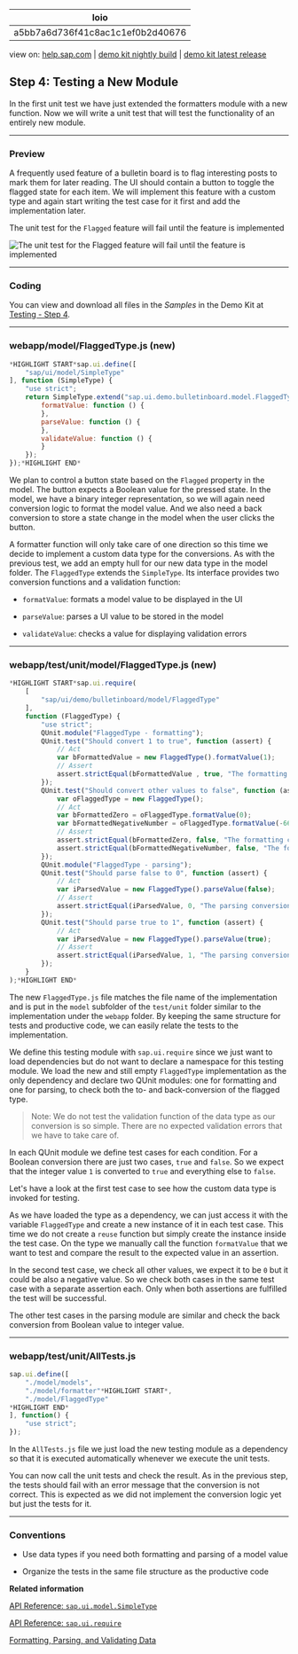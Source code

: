 | loio |
| -----|
| a5bb7a6d736f41c8ac1c1ef0b2d40676 |

<div id="loio">

view on: [help.sap.com](https://help.sap.com/viewer/DRAFT/3237636b137e43519a20ad5513c49ccb/latest/en-US/a5bb7a6d736f41c8ac1c1ef0b2d40676.html) | [demo kit nightly build](https://openui5nightly.hana.ondemand.com/#/topic/a5bb7a6d736f41c8ac1c1ef0b2d40676) | [demo kit latest release](https://openui5.hana.ondemand.com/#/topic/a5bb7a6d736f41c8ac1c1ef0b2d40676)</div>
<!-- loioa5bb7a6d736f41c8ac1c1ef0b2d40676 -->

## Step 4: Testing a New Module

In the first unit test we have just extended the formatters module with a new function. Now we will write a unit test that will test the functionality of an entirely new module.

***

### Preview

A frequently used feature of a bulletin board is to flag interesting posts to mark them for later reading. The UI should contain a button to toggle the flagged state for each item. We will implement this feature with a custom type and again start writing the test case for it first and add the implementation later.

   
  
The unit test for the `Flagged` feature will fail until the feature is implemented<a name="loioa5bb7a6d736f41c8ac1c1ef0b2d40676__fig_r1j_pst_mr"/>

 ![](loioba4369b669574be29051499ed6f2ce4e_HiRes.png "The unit test for the Flagged feature will fail until the
					feature is implemented") 

***

### Coding

You can view and download all files in the *Samples* in the Demo Kit at [Testing - Step 4](https://openui5.hana.ondemand.com/explored.html#/sample/sap.m.tutorial.testing.04/preview).

***

### webapp/model/FlaggedType.js \(new\)

``` js
*HIGHLIGHT START*sap.ui.define([
	"sap/ui/model/SimpleType"
], function (SimpleType) {
	"use strict";
	return SimpleType.extend("sap.ui.demo.bulletinboard.model.FlaggedType", {
		formatValue: function () {
		},
		parseValue: function () {
		},
		validateValue: function () {
		}
	});
});*HIGHLIGHT END*
```

We plan to control a button state based on the `Flagged` property in the model. The button expects a Boolean value for the pressed state. In the model, we have a binary integer representation, so we will again need conversion logic to format the model value. And we also need a back conversion to store a state change in the model when the user clicks the button.

A formatter function will only take care of one direction so this time we decide to implement a custom data type for the conversions. As with the previous test, we add an empty hull for our new data type in the model folder. The `FlaggedType` extends the `SimpleType`. Its interface provides two conversion functions and a validation function:

-   `formatValue`: formats a model value to be displayed in the UI

-   `parseValue`: parses a UI value to be stored in the model

-   `validateValue`: checks a value for displaying validation errors


***

### webapp/test/unit/model/FlaggedType.js \(new\)

``` js
*HIGHLIGHT START*sap.ui.require(
	[
		"sap/ui/demo/bulletinboard/model/FlaggedType"
	],
	function (FlaggedType) {
		"use strict";
		QUnit.module("FlaggedType - formatting");
		QUnit.test("Should convert 1 to true", function (assert) {
			// Act
			var bFormattedValue = new FlaggedType().formatValue(1);
			// Assert
			assert.strictEqual(bFormattedValue , true, "The formatting conversion was correct");
		});
		QUnit.test("Should convert other values to false", function (assert) {
			var oFlaggedType = new FlaggedType();
			// Act
			var bFormattedZero = oFlaggedType.formatValue(0);
			var bFormattedNegativeNumber = oFlaggedType.formatValue(-666);
			// Assert
			assert.strictEqual(bFormattedZero, false, "The formatting conversion was correct");
			assert.strictEqual(bFormattedNegativeNumber, false, "The formatting conversion was correct");
		});
		QUnit.module("FlaggedType - parsing");
		QUnit.test("Should parse false to 0", function (assert) {
			// Act
			var iParsedValue = new FlaggedType().parseValue(false);
			// Assert
			assert.strictEqual(iParsedValue, 0, "The parsing conversion matched the input");
		});
		QUnit.test("Should parse true to 1", function (assert) {
			// Act
			var iParsedValue = new FlaggedType().parseValue(true);
			// Assert
			assert.strictEqual(iParsedValue, 1, "The parsing conversion matched the input");
		});
	}
);*HIGHLIGHT END*
```

The new `FlaggedType.js` file matches the file name of the implementation and is put in the `model` subfolder of the `test/unit` folder similar to the implementation under the `webapp` folder. By keeping the same structure for tests and productive code, we can easily relate the tests to the implementation.

We define this testing module with `sap.ui.require` since we just want to load dependencies but do not want to declare a namespace for this testing module. We load the new and still empty `FlaggedType` implementation as the only dependency and declare two QUnit modules: one for formatting and one for parsing, to check both the to- and back-conversion of the flagged type.

> Note:
> We do not test the validation function of the data type as our conversion is so simple. There are no expected validation errors that we have to take care of.
> 
> 

In each QUnit module we define test cases for each condition. For a Boolean conversion there are just two cases, `true` and `false`. So we expect that the integer value `1` is converted to `true` and everything else to `false`.

Let's have a look at the first test case to see how the custom data type is invoked for testing.

As we have loaded the type as a dependency, we can just access it with the variable `FlaggedType` and create a new instance of it in each test case. This time we do not create a `reuse` function but simply create the instance inside the test case. On the type we manually call the function `formatValue` that we want to test and compare the result to the expected value in an assertion.

In the second test case, we check all other values, we expect it to be `0` but it could be also a negative value. So we check both cases in the same test case with a separate assertion each. Only when both assertions are fulfilled the test will be successful.

The other test cases in the parsing module are similar and check the back conversion from Boolean value to integer value.

***

### webapp/test/unit/AllTests.js

``` js
sap.ui.define([
	"./model/models",
	"./model/formatter"*HIGHLIGHT START*,
	"./model/FlaggedType"
*HIGHLIGHT END*
], function() {
	"use strict";
});
```

In the `AllTests.js` file we just load the new testing module as a dependency so that it is executed automatically whenever we execute the unit tests.

You can now call the unit tests and check the result. As in the previous step, the tests should fail with an error message that the conversion is not correct. This is expected as we did not implement the conversion logic yet but just the tests for it.

***

### Conventions

-   Use data types if you need both formatting and parsing of a model value

-   Organize the tests in the same file structure as the productive code


**Related information**  


[API Reference: `sap.ui.model.SimpleType`](https://openui5.hana.ondemand.com/#docs/api/symbols/sap.ui.model.SimpleType.html)

[API Reference: `sap.ui.require`](https://openui5.hana.ondemand.com/#/api/sap.ui/methods/sap.ui.require)

[Formatting, Parsing, and Validating Data](Formatting,_Parsing,_and_Validating_Data_07e4b92.md)

